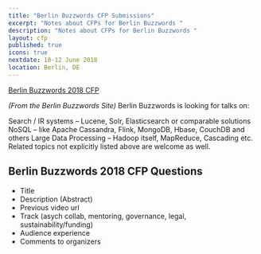 ```yaml
---
title: "Berlin Buzzwords CFP Submissions"
excerpt: "Notes about CFPs for Berlin Buzzwords "
description: "Notes about CFPs for Berlin Buzzwords "
layout: cfp
published: true
icons: true
nextdate: 10-12 June 2018
location: Berlin, DE
---
```


[Berlin Buzzwords 2018 CFP](https://berlinbuzzwords.de/18/call-submissions)

_(From the Berlin Buzzwords Site)_ Berlin Buzzwords is looking for talks on:

Search / IR systems – Lucene, Solr, Elasticsearch or comparable solutions
NoSQL – like Apache Cassandra, Flink, MongoDB, Hbase, CouchDB and others
Large Data Processing – Hadoop itself, MapReduce, Cascading etc.
Related topics not explicitly listed above are welcome as well.

## Berlin Buzzwords 2018 CFP Questions
- Title
- Description (Abstract)
- Previous video url
- Track (asych collab, mentoring, governance, legal, sustainability/funding)
- Audience experience
- Comments to organizers